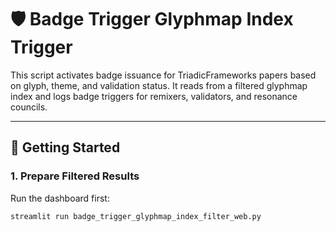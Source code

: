 # 🛡️ Badge Trigger Glyphmap Index Trigger

This script activates badge issuance for TriadicFrameworks papers based on glyph, theme, and validation status. It reads from a filtered glyphmap index and logs badge triggers for remixers, validators, and resonance councils.

---

## 🚀 Getting Started

### 1. Prepare Filtered Results

Run the dashboard first:

```bash
streamlit run badge_trigger_glyphmap_index_filter_web.py
